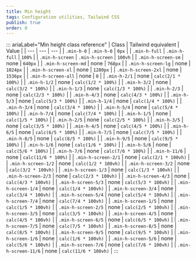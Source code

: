 ```yaml
---
title: Min height 
tags: Configuration utilities, Tailwind CSS
publish: true
order: 0
---
```




::: ariaLabel="Min height class reference"
| Class | Tailwind equivalent | Value |
| --- | --- | --- |
| `.min-h-0` | `.min-h-0` | `0px` |
| `.min-h-full` | `.min-h-full` | `100%` |
| `.min-h-screen` | `.min-h-screen` | `100vh` |
| `.min-h-screen-sm` | none | `640px` |
| `.min-h-screen-md` | none | `768px` |
| `.min-h-screen-lg` | none | `1024px` |
| `.min-h-screen-xl` | none | `1280px` |
| `.min-h-screen-2xl` | none | `1536px` |
| `.min-h-screen-all` | none | `0` |
| `.min-h-2/1` | none | `calc(2/1 * 100%)` |
| `.min-h-1/2` | none | `calc(1/2 * 100%)` |
| `.min-h-3/2` | none | `calc(3/2 * 100%)` |
| `.min-h-1/3` | none | `calc(1/3 * 100%)` |
| `.min-h-2/3` | none | `calc(2/3 * 100%)` |
| `.min-h-4/3` | none | `calc(4/3 * 100%)` |
| `.min-h-5/3` | none | `calc(5/3 * 100%)` |
| `.min-h-1/4` | none | `calc(1/4 * 100%)` |
| `.min-h-3/4` | none | `calc(3/4 * 100%)` |
| `.min-h-5/4` | none | `calc(5/4 * 100%)` |
| `.min-h-7/4` | none | `calc(7/4 * 100%)` |
| `.min-h-1/5` | none | `calc(1/5 * 100%)` |
| `.min-h-2/5` | none | `calc(2/5 * 100%)` |
| `.min-h-3/5` | none | `calc(3/5 * 100%)` |
| `.min-h-4/5` | none | `calc(4/5 * 100%)` |
| `.min-h-6/5` | none | `calc(6/5 * 100%)` |
| `.min-h-7/5` | none | `calc(7/5 * 100%)` |
| `.min-h-8/5` | none | `calc(8/5 * 100%)` |
| `.min-h-9/5` | none | `calc(9/5 * 100%)` |
| `.min-h-1/6` | none | `calc(1/6 * 100%)` |
| `.min-h-5/6` | none | `calc(5/6 * 100%)` |
| `.min-h-7/6` | none | `calc(7/6 * 100%)` |
| `.min-h-11/6` | none | `calc(11/6 * 100%)` |
| `.min-h-screen-2/1` | none | `calc(2/1 * 100vh)` |
| `.min-h-screen-1/2` | none | `calc(1/2 * 100vh)` |
| `.min-h-screen-3/2` | none | `calc(3/2 * 100vh)` |
| `.min-h-screen-1/3` | none | `calc(1/3 * 100vh)` |
| `.min-h-screen-2/3` | none | `calc(2/3 * 100vh)` |
| `.min-h-screen-4/3` | none | `calc(4/3 * 100vh)` |
| `.min-h-screen-5/3` | none | `calc(5/3 * 100vh)` |
| `.min-h-screen-1/4` | none | `calc(1/4 * 100vh)` |
| `.min-h-screen-3/4` | none | `calc(3/4 * 100vh)` |
| `.min-h-screen-5/4` | none | `calc(5/4 * 100vh)` |
| `.min-h-screen-7/4` | none | `calc(7/4 * 100vh)` |
| `.min-h-screen-1/5` | none | `calc(1/5 * 100vh)` |
| `.min-h-screen-2/5` | none | `calc(2/5 * 100vh)` |
| `.min-h-screen-3/5` | none | `calc(3/5 * 100vh)` |
| `.min-h-screen-4/5` | none | `calc(4/5 * 100vh)` |
| `.min-h-screen-6/5` | none | `calc(6/5 * 100vh)` |
| `.min-h-screen-7/5` | none | `calc(7/5 * 100vh)` |
| `.min-h-screen-8/5` | none | `calc(8/5 * 100vh)` |
| `.min-h-screen-9/5` | none | `calc(9/5 * 100vh)` |
| `.min-h-screen-1/6` | none | `calc(1/6 * 100vh)` |
| `.min-h-screen-5/6` | none | `calc(5/6 * 100vh)` |
| `.min-h-screen-7/6` | none | `calc(7/6 * 100vh)` |
| `.min-h-screen-11/6` | none | `calc(11/6 * 100vh)` |
:::

